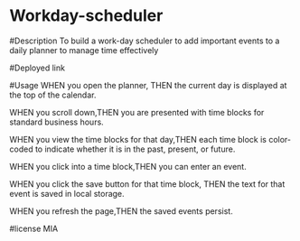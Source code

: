 # Workday-scheduler

#Description
To build a work-day scheduler  to add important events to a daily planner to manage time effectively

#Deployed link


#Usage
WHEN you open the planner, THEN the current day is displayed at the top of the calendar.

WHEN you scroll down,THEN you are presented with time blocks for standard business hours.

WHEN you view the time blocks for that day,THEN each time block is color-coded to indicate whether it is in the past, present, or future.

WHEN you click into a time block,THEN you can enter an event.

WHEN you click the save button for that time block, THEN the text for that event is saved in local storage.

WHEN you refresh the page,THEN the saved events persist.

#license
MIA
